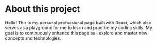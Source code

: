 # About this project
Hello! This is my personal professional page built with React, which also serves as a playground for me to learn and practice my coding skills. My goal is to continuously enhance this page as I explore and master new concepts and technologies.
